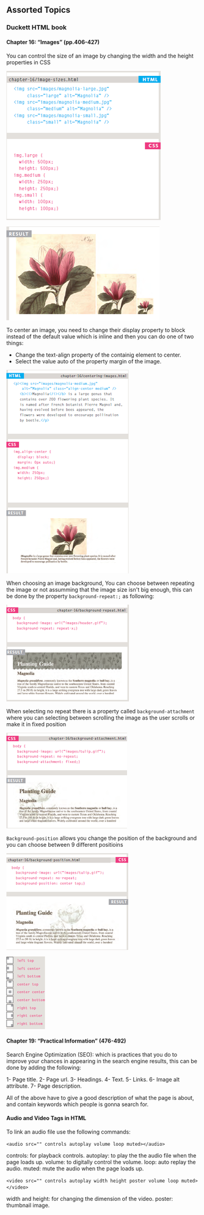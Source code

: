 ##  Assorted Topics

###  Duckett HTML book

#### Chapter 16: “Images” (pp.406-427)

You can control the size of an image by changing the width and the height properties in CSS

![image size](img/1.PNG)

![result](img/Capture2.PNG)


To center an image, you need to change their display property to block instead of the default value which is inline and then you can do one of two things:

* Change the text-align property of the containig element to center.
* Select the value auto of the property margin of the image.

![center an image](img/2.PNG)


When choosing an image background, You can choose between repeating the image or not assumming that the image size isn't big enough, this can be done by the property `background-repeat:;` as following:

![image repeat](img/3.PNG)


When selecting no repeat there is a property called `background-attachment` where you can selecting between scrolling the image as the user scrolls or make it in fixed position

![background attachment](img/4.PNG)


`Background-position` allows you change the position of the background and you can choose between 9 different positioins

![background position](img/5.PNG)

![background position 2](img/6.PNG)


#### Chapter 19: “Practical Information” (476-492)

Search Engine Optimization (SEO): which is practices that you do to improve your chances in appearing in the search engine results, this can be done by adding the following:

1- Page title.
2- Page url.
3- Headings.
4- Text.
5- Links.
6- Image alt attribute.
7- Page description.

All of the above have to give a good description of what the page is about, and contain keywords which people is gonna search for.

#### Audio and Video Tags in HTML

To link an audio file use the following commands:

`<audio src="" controls autoplay volume loop muted></audio>`

controls: for playback controls.
autoplay: to play the the audio file when the page loads up.
volume: to digitally control the volume.
loop: auto replay the audio.
muted: mute the audio when the page loads up.

`<video src="" controls autoplay width height poster volume loop muted></video>`

width and height: for changing the dimension of the video.
poster: thumbnail image.

